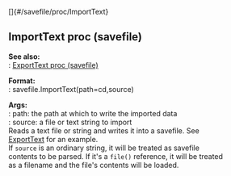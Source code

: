 []{#/savefile/proc/ImportText}    
## ImportText proc (savefile)    
**See also:**    
:   [ExportText proc (savefile)](ref/savefile/proc/ExportText)    
<!-- -->    
**Format:**    
:   savefile.ImportText(path=cd,source)    
<!-- -->    
**Args:**    
:   path: the path at which to write the imported data    
:   source: a file or text string to import    
Reads a text file or string and writes it into a savefile. See    
[ExportText](ref/savefile/proc/ExportText) for an example.    
If `source` is an ordinary string, it will be treated as savefile    
contents to be parsed. If it\'s a `file()` reference, it will be treated    
as a filename and the file\'s contents will be loaded.  